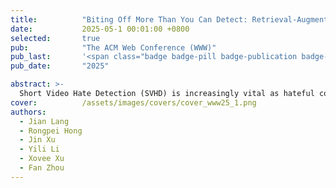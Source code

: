 ```yaml
---
title:          "Biting Off More Than You Can Detect: Retrieval-Augmented Multimodal Experts for Short Video Hate Detection"
date:           2025-05-1 00:01:00 +0800
selected:       true
pub:            "The ACM Web Conference (WWW)"
pub_last:       '<span class="badge badge-pill badge-publication badge-primary">Full Paper</span> <span class="badge badge-pill badge-publication badge-warning">Poster</span>'
pub_date:       "2025"

abstract: >-
  Short Video Hate Detection (SVHD) is increasingly vital as hateful content — such as racial and gender-based discrimination — spreads rapidly across platforms like TikTok, YouTube Shorts, and Instagram Reels. Existing approaches face significant challenges:...
cover:          /assets/images/covers/cover_www25_1.png
authors:
  - Jian Lang
  - Rongpei Hong
  - Jin Xu
  - Yili Li
  - Xovee Xu
  - Fan Zhou
---
```

